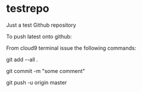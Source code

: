 testrepo
========

Just a test Github repository

To push latest onto github:

From cloud9 terminal issue the following commands:

git add --all .

git commit -m "some comment"

git push -u origin master

